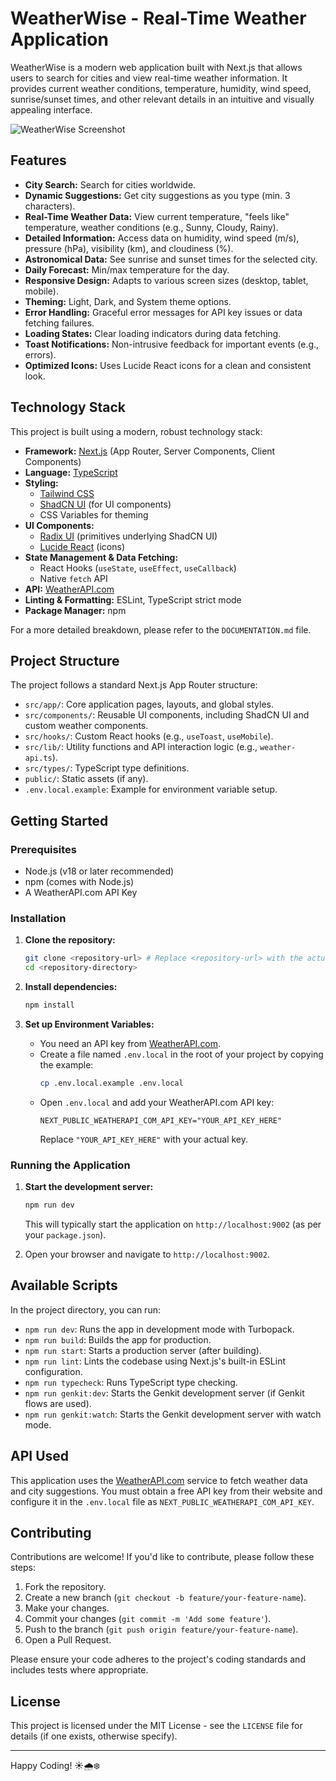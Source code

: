# WeatherWise - Real-Time Weather Application

WeatherWise is a modern web application built with Next.js that allows users to search for cities and view real-time weather information. It provides current weather conditions, temperature, humidity, wind speed, sunrise/sunset times, and other relevant details in an intuitive and visually appealing interface.

![WeatherWise Screenshot](https://picsum.photos/800/450?random=1&blur=2&data-ai-hint=application%20screenshot) <!-- Replace with an actual screenshot if available -->

## Features

*   **City Search:** Search for cities worldwide.
*   **Dynamic Suggestions:** Get city suggestions as you type (min. 3 characters).
*   **Real-Time Weather Data:** View current temperature, "feels like" temperature, weather conditions (e.g., Sunny, Cloudy, Rainy).
*   **Detailed Information:** Access data on humidity, wind speed (m/s), pressure (hPa), visibility (km), and cloudiness (%).
*   **Astronomical Data:** See sunrise and sunset times for the selected city.
*   **Daily Forecast:** Min/max temperature for the day.
*   **Responsive Design:** Adapts to various screen sizes (desktop, tablet, mobile).
*   **Theming:** Light, Dark, and System theme options.
*   **Error Handling:** Graceful error messages for API key issues or data fetching failures.
*   **Loading States:** Clear loading indicators during data fetching.
*   **Toast Notifications:** Non-intrusive feedback for important events (e.g., errors).
*   **Optimized Icons:** Uses Lucide React icons for a clean and consistent look.

## Technology Stack

This project is built using a modern, robust technology stack:

*   **Framework:** [Next.js](https://nextjs.org/) (App Router, Server Components, Client Components)
*   **Language:** [TypeScript](https://www.typescriptlang.org/)
*   **Styling:**
    *   [Tailwind CSS](https://tailwindcss.com/)
    *   [ShadCN UI](https://ui.shadcn.com/) (for UI components)
    *   CSS Variables for theming
*   **UI Components:**
    *   [Radix UI](https://www.radix-ui.com/) (primitives underlying ShadCN UI)
    *   [Lucide React](https://lucide.dev/) (icons)
*   **State Management & Data Fetching:**
    *   React Hooks (`useState`, `useEffect`, `useCallback`)
    *   Native `fetch` API
*   **API:** [WeatherAPI.com](https://www.weatherapi.com/)
*   **Linting & Formatting:** ESLint, TypeScript strict mode
*   **Package Manager:** npm

For a more detailed breakdown, please refer to the `DOCUMENTATION.md` file.

## Project Structure

The project follows a standard Next.js App Router structure:

*   `src/app/`: Core application pages, layouts, and global styles.
*   `src/components/`: Reusable UI components, including ShadCN UI and custom weather components.
*   `src/hooks/`: Custom React hooks (e.g., `useToast`, `useMobile`).
*   `src/lib/`: Utility functions and API interaction logic (e.g., `weather-api.ts`).
*   `src/types/`: TypeScript type definitions.
*   `public/`: Static assets (if any).
*   `.env.local.example`: Example for environment variable setup.

## Getting Started

### Prerequisites

*   Node.js (v18 or later recommended)
*   npm (comes with Node.js)
*   A WeatherAPI.com API Key

### Installation

1.  **Clone the repository:**
    ```bash
    git clone <repository-url> # Replace <repository-url> with the actual URL
    cd <repository-directory>
    ```

2.  **Install dependencies:**
    ```bash
    npm install
    ```

3.  **Set up Environment Variables:**
    *   You need an API key from [WeatherAPI.com](https://www.weatherapi.com/).
    *   Create a file named `.env.local` in the root of your project by copying the example:
        ```bash
        cp .env.local.example .env.local
        ```
    *   Open `.env.local` and add your WeatherAPI.com API key:
        ```
        NEXT_PUBLIC_WEATHERAPI_COM_API_KEY="YOUR_API_KEY_HERE"
        ```
        Replace `"YOUR_API_KEY_HERE"` with your actual key.

### Running the Application

1.  **Start the development server:**
    ```bash
    npm run dev
    ```
    This will typically start the application on `http://localhost:9002` (as per your `package.json`).

2.  Open your browser and navigate to `http://localhost:9002`.

## Available Scripts

In the project directory, you can run:

*   `npm run dev`: Runs the app in development mode with Turbopack.
*   `npm run build`: Builds the app for production.
*   `npm run start`: Starts a production server (after building).
*   `npm run lint`: Lints the codebase using Next.js's built-in ESLint configuration.
*   `npm run typecheck`: Runs TypeScript type checking.
*   `npm run genkit:dev`: Starts the Genkit development server (if Genkit flows are used).
*   `npm run genkit:watch`: Starts the Genkit development server with watch mode.

## API Used

This application uses the [WeatherAPI.com](https://www.weatherapi.com/) service to fetch weather data and city suggestions. You must obtain a free API key from their website and configure it in the `.env.local` file as `NEXT_PUBLIC_WEATHERAPI_COM_API_KEY`.

## Contributing

Contributions are welcome! If you'd like to contribute, please follow these steps:

1.  Fork the repository.
2.  Create a new branch (`git checkout -b feature/your-feature-name`).
3.  Make your changes.
4.  Commit your changes (`git commit -m 'Add some feature'`).
5.  Push to the branch (`git push origin feature/your-feature-name`).
6.  Open a Pull Request.

Please ensure your code adheres to the project's coding standards and includes tests where appropriate.

## License

This project is licensed under the MIT License - see the `LICENSE` file for details (if one exists, otherwise specify).

---

Happy Coding! ☀️🌧️❄️
